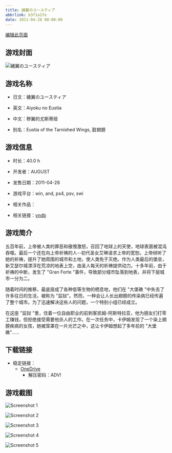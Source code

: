```yaml
---
title: 穢翼のユースティア
abbrlink: b3f1a1fe
date: 2011-04-28 00:00:00
---
```

[编辑此页面](https://github.com/ACG-3/ADV3-source/blob/main/source/_posts/games/%E7%A9%A2%E7%BF%BC%E3%81%AE%E3%83%A6%E3%83%BC%E3%82%B9%E3%83%86%E3%82%A3%E3%82%A2.md)

## 游戏封面

![穢翼のユースティア](https://pan.timero.xyz/d/onedrive/img_lib_001/%E7%A9%A2%E7%BF%BC%E3%81%AE%E3%83%A6%E3%83%BC%E3%82%B9%E3%83%86%E3%82%A3%E3%82%A2_cover.avif)


## 游戏名称

- 日文：穢翼のユースティア
- 英文：Aiyoku no Eustia
- 中文：秽翼的尤斯蒂娅

- 别名：Eustia of the Tarnished Wings, 脏翅膀


## 游戏信息

- 时长：40.0 h
- 开发者：AUGUST
- 发售日期：2011-04-28
- 游戏平台：win, and, ps4, psv, swi
- 相关作品：

- 相关链接：[vndb](https://vndb.org/v3770)


## 游戏简介

五百年前，上帝被人类的罪恶和傲慢激怒，召回了地球上的天使，地球表面被混沌吞噬。最后一个还在向上帝祈祷的人--初代圣女艾琳请求上帝的宽恕。上帝倾听了她的祈祷，提升了她周围的城市和土地，使人类免于灭绝。作为人类最后的堡垒，新艾瑟尔城漂浮在荒凉的地表上空，由圣人每天的祈祷提供动力。十多年前，由于祈祷的中断，发生了 "Gran Forte "事件，导致部分城市坠落到地表，并将下层城市一分为二。

随着时间的推移，最底层成了各种低等生物的栖息地，他们在 "大堡礁 "中失去了许多往日的生活，被称为 "监狱"。然而，一种会让人长出翅膀的传染病已经传遍了整个城市。为了迅速解决这些人的问题，一个特别小组已经成立。

在这座 "监狱 "里，住着一位自由职业的前刺客凯姆-阿斯特拉亚，他为朋友们打零工赚钱，但拒绝接受需要他杀人的工作。在一次任务中，卡伊姆发现了一个染上翅膀疾病的女孩，她被笼罩在一片光芒之中，这让卡伊姆想起了多年前的 "大堡礁"......


## 下载链接

- 稳定链接：
    - [OneDrive](https://pan.timero.xyz/onedrive/adv_lib_001/%E7%A9%A2%E7%BF%BC%E3%81%AE%E3%83%A6%E3%83%BC%E3%82%B9%E3%83%86%E3%82%A3%E3%82%A2)
        - 解压密码：ADV!



## 游戏截图


![Screenshot 1](https://pan.timero.xyz/d/onedrive/img_lib_001/%E7%A9%A2%E7%BF%BC%E3%81%AE%E3%83%A6%E3%83%BC%E3%82%B9%E3%83%86%E3%82%A3%E3%82%A2_Screenshot_1.avif)

![Screenshot 2](https://pan.timero.xyz/d/onedrive/img_lib_001/%E7%A9%A2%E7%BF%BC%E3%81%AE%E3%83%A6%E3%83%BC%E3%82%B9%E3%83%86%E3%82%A3%E3%82%A2_Screenshot_2.avif)

![Screenshot 3](https://pan.timero.xyz/d/onedrive/img_lib_001/%E7%A9%A2%E7%BF%BC%E3%81%AE%E3%83%A6%E3%83%BC%E3%82%B9%E3%83%86%E3%82%A3%E3%82%A2_Screenshot_3.avif)

![Screenshot 4](https://pan.timero.xyz/d/onedrive/img_lib_001/%E7%A9%A2%E7%BF%BC%E3%81%AE%E3%83%A6%E3%83%BC%E3%82%B9%E3%83%86%E3%82%A3%E3%82%A2_Screenshot_4.avif)

![Screenshot 5](https://pan.timero.xyz/d/onedrive/img_lib_001/%E7%A9%A2%E7%BF%BC%E3%81%AE%E3%83%A6%E3%83%BC%E3%82%B9%E3%83%86%E3%82%A3%E3%82%A2_Screenshot_5.avif)

